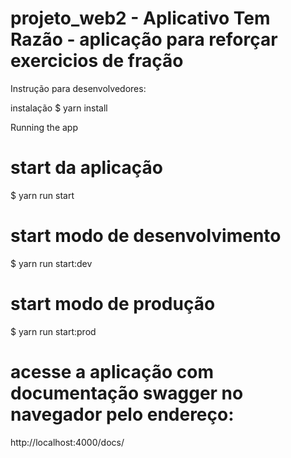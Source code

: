 # projeto_web2 - Aplicativo Tem Razão -  aplicação para reforçar exercicios de fração 
Instrução para desenvolvedores:

instalação
$ yarn install

Running the app

# start da aplicação
$ yarn run start

# start modo de desenvolvimento
$ yarn run start:dev

# start modo de produção
$ yarn run start:prod

# acesse a aplicação com documentação swagger no navegador pelo endereço:
http://localhost:4000/docs/
